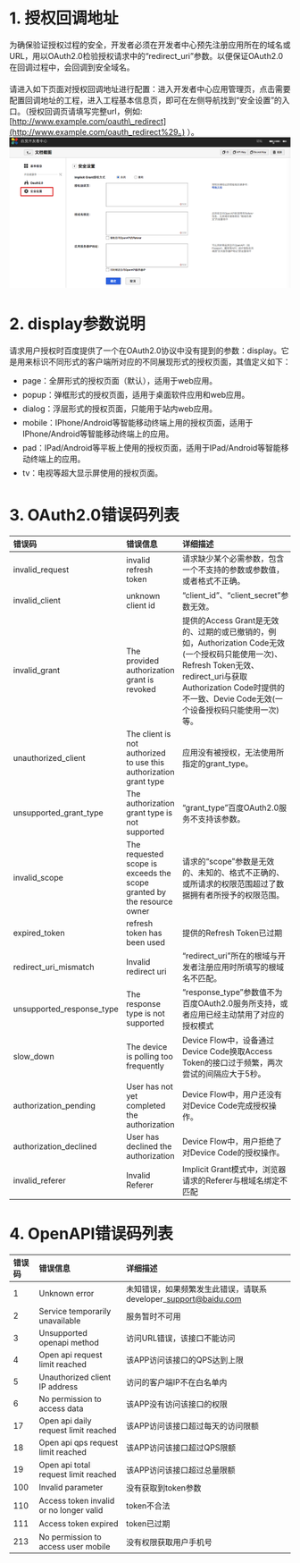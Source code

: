 # 1. 授权回调地址

为确保验证授权过程的安全，开发者必须在开发者中心预先注册应用所在的域名或URL，用以OAuth2.0检验授权请求中的“redirect\_uri”参数。以便保证OAuth2.0在回调过程中，会回调到安全域名。 

请进入如下页面对授权回调地址进行配置：进入开发者中心应用管理页，点击需要配置回调地址的工程，进入工程基本信息页，即可在左侧导航找到“安全设置”的入口。（授权回调页请填写完整url，例如:[http://www.example.com/oauth\_redirect](http://www.example.com/oauth_redirect%29。) ）。![](/assets/anquan.png)

# 2. display参数说明

请求用户授权时百度提供了一个在OAuth2.0协议中没有提到的参数：display。它是用来标识不同形式的客户端所对应的不同展现形式的授权页面，其值定义如下：

* page：全屏形式的授权页面（默认），适用于web应用。 
* popup：弹框形式的授权页面，适用于桌面软件应用和web应用。 
* dialog：浮层形式的授权页面，只能用于站内web应用。 
* mobile：IPhone/Android等智能移动终端上用的授权页面，适用于IPhone/Android等智能移动终端上的应用。 
* pad：IPad/Android等平板上使用的授权页面，适用于IPad/Android等智能移动终端上的应用。 
* tv：电视等超大显示屏使用的授权页面。 

# 3. OAuth2.0错误码列表

| **错误码** | **错误信息** | **详细描述** |
| :--- | :--- | :--- |
| invalid\_request | invalid refresh token | 请求缺少某个必需参数，包含一个不支持的参数或参数值，或者格式不正确。 |
| invalid\_client | unknown client id | “client\_id”、“client\_secret”参数无效。 |
| invalid\_grant | The provided authorization grant is revoked | 提供的Access Grant是无效的、过期的或已撤销的，例如，Authorization Code无效\(一个授权码只能使用一次\)、Refresh Token无效、redirect\_uri与获取Authorization Code时提供的不一致、Devie Code无效\(一个设备授权码只能使用一次\)等。 |
| unauthorized\_client | The client is not authorized to use this authorization grant type | 应用没有被授权，无法使用所指定的grant\_type。 |
| unsupported\_grant\_type | The authorization grant type is not supported | “grant\_type”百度OAuth2.0服务不支持该参数。 |
| invalid\_scope | The requested scope is exceeds the scope granted by the resource owner | 请求的“scope”参数是无效的、未知的、格式不正确的、或所请求的权限范围超过了数据拥有者所授予的权限范围。 |
| expired\_token | refresh token has been used | 提供的Refresh Token已过期 |
| redirect\_uri\_mismatch | Invalid redirect uri | “redirect\_uri”所在的根域与开发者注册应用时所填写的根域名不匹配。 |
| unsupported\_response\_type | The response type is not supported | “response\_type”参数值不为百度OAuth2.0服务所支持，或者应用已经主动禁用了对应的授权模式 |
| slow\_down | The device is polling too frequently | Device Flow中，设备通过Device Code换取Access Token的接口过于频繁，两次尝试的间隔应大于5秒。 |
| authorization\_pending | User has not yet completed the authorization | Device Flow中，用户还没有对Device Code完成授权操作。 |
| authorization\_declined | User has declined the authorization | Device Flow中，用户拒绝了对Device Code的授权操作。 |
| invalid\_referer | Invalid Referer | Implicit Grant模式中，浏览器请求的Referer与根域名绑定不匹配 |

# 4. OpenAPI错误码列表

| **错误码** | **错误信息** | **详细描述** |
| :--- | :--- | :--- |
| 1 | Unknown error | 未知错误，如果频繁发生此错误，请联系developer\_support@baidu.com |
| 2 | Service temporarily unavailable | 服务暂时不可用 |
| 3 | Unsupported openapi method | 访问URL错误，该接口不能访问 |
| 4 | Open api request limit reached | 该APP访问该接口的QPS达到上限 |
| 5 | Unauthorized client IP address | 访问的客户端IP不在白名单内 |
| 6 | No permission to access data | 该APP没有访问该接口的权限 |
| 17 | Open api daily request limit reached | 该APP访问该接口超过每天的访问限额 |
| 18 | Open api qps request limit reached | 该APP访问该接口超过QPS限额 |
| 19 | Open api total request limit reached | 该APP访问该接口超过总量限额 |
| 100 | Invalid parameter | 没有获取到token参数 |
| 110 | Access token invalid or no longer valid | token不合法 |
| 111 | Access token expired | token已过期 |
| 213 | No permission to access user mobile | 没有权限获取用户手机号 |



